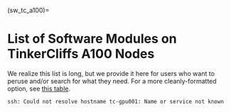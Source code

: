(sw_tc_a100)=

# List of Software Modules on TinkerCliffs A100 Nodes

We realize this list is long, but we provide it here for users who want to peruse and/or search for what they need. For a more cleanly-formatted option, see [this table](sw_table).

```
ssh: Could not resolve hostname tc-gpu001: Name or service not known
```
